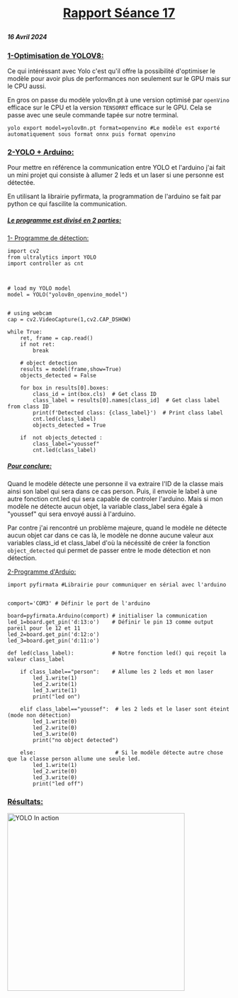 # <p align="center"><ins> Rapport Séance 17
##### 16 Avril 2024

### <ins> 1-Optimisation de YOLOV8:

Ce qui intéréssant avec Yolo c'est qu'il offre la possibilité d'optimiser le modèle pour avoir plus de performances non seulement sur le GPU mais sur le CPU aussi.

En gros on passe du modèle yolov8n.pt à une version optimisé par `openVino` efficace sur le CPU et la version `TENSORRT` efficace sur le GPU. 
Cela se passe avec une seule commande tapée sur notre terminal.

```
yolo export model=yolov8n.pt format=openvino #Le modèle est exporté automatiquement sous format onnx puis format openvino
```
### <ins> 2-YOLO + Arduino:

Pour mettre en référence la communication entre YOLO et l'arduino j'ai fait un mini projet qui consiste à allumer 2 leds et un laser si une personne est détectée.

En utilisant la librairie pyfirmata, la programmation de l'arduino se fait par python ce qui fascilite la communication.

##### <ins>Le programme est divisé en 2 parties:

<ins>1- Programme de détection:

```
import cv2
from ultralytics import YOLO
import controller as cnt



# load my YOLO model
model = YOLO("yolov8n_openvino_model")


# using webcam
cap = cv2.VideoCapture(1,cv2.CAP_DSHOW)

while True:
    ret, frame = cap.read()
    if not ret:
        break

    # object detection
    results = model(frame,show=True)
    objects_detected = False
   
    for box in results[0].boxes:
        class_id = int(box.cls)  # Get class ID
        class_label = results[0].names[class_id]  # Get class label from class ID
        print(f'Detected class: {class_label}')  # Print class label
        cnt.led(class_label)
        objects_detected = True
    
    if  not objects_detected :
        class_label="youssef"
        cnt.led(class_label)
```
##### <ins> Pour conclure:
Quand le modèle détecte une personne il va extraire l'ID de la classe mais ainsi son label qui sera dans ce cas person. Puis, il envoie le label à une autre fonction cnt.led qui sera capable de controler l'arduino.
Mais si mon modèle ne détecte aucun objet, la variable class_label sera égale à "youssef" qui sera envoyé aussi à l'arduino.

Par contre j'ai rencontré un problème majeure, quand le modèle ne détecte aucun objet car dans ce cas là, le modèle ne donne aucune valeur aux variables class_id et class_label d'où la nécéssité de créer la fonction `object_detected` qui permet de passer entre le mode détection et non détection.

<ins> 2-Programme d'Arduio:

```
import pyfirmata #Librairie pour communiquer en sérial avec l'arduino


comport='COM3' # Définir le port de l'arduino

board=pyfirmata.Arduino(comport) # initialiser la communication
led_1=board.get_pin('d:13:o')    # Définir le pin 13 comme output pareil pour le 12 et 11
led_2=board.get_pin('d:12:o')
led_3=board.get_pin('d:11:o')

def led(class_label):            # Notre fonction led() qui reçoit la valeur class_label

    if class_label=="person":    # Allume les 2 leds et mon laser
        led_1.write(1)
        led_2.write(1)
        led_3.write(1)
        print("led on")

    elif class_label=="youssef":  # les 2 leds et le laser sont éteint (mode non détection)
        led_1.write(0)
        led_2.write(0)
        led_3.write(0)
        print("no object detected")
       
    else:                         # Si le modèle détecte autre chose que la classe person allume une seule led.
        led_1.write(1)
        led_2.write(0)
        led_3.write(0)
        print("led off")

```
### <ins> Résultats:

<img src="https://github.com/YoussefMiriXX/Militech-Project/blob/a6c08130f7f0c38678cf51e86f93c9a66066de94/Youssef%20Miri/Images/YIA.jpg" width="400" alt="YOLO In action">

